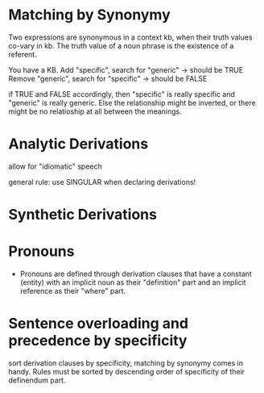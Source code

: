 # Matching by Synonymy

Two expressions are synonymous in a context kb, when their truth values co-vary in kb.  The truth value of a noun phrase is the existence of a referent.

You have a KB.
Add "specific", search for "generic" -> should be TRUE
Remove "generic", search for "specific" -> should be FALSE

if TRUE and FALSE accordingly, then "specific" is really specific and "generic" is really generic. Else the relationship might be inverted, or there might be no relatioship at all between the meanings.

# Analytic Derivations

allow for "idiomatic" speech

general rule: use SINGULAR when declaring derivations! 


# Synthetic Derivations

# Pronouns

- Pronouns are defined through derivation clauses that have a constant (entity) with an implicit noun as their "definition" part and an implicit reference as their "where" part.

# Sentence overloading and precedence by specificity

sort derivation clauses by specificity, matching by synonymy comes in handy. Rules must be sorted by descending order of specificity of their definendum part.

